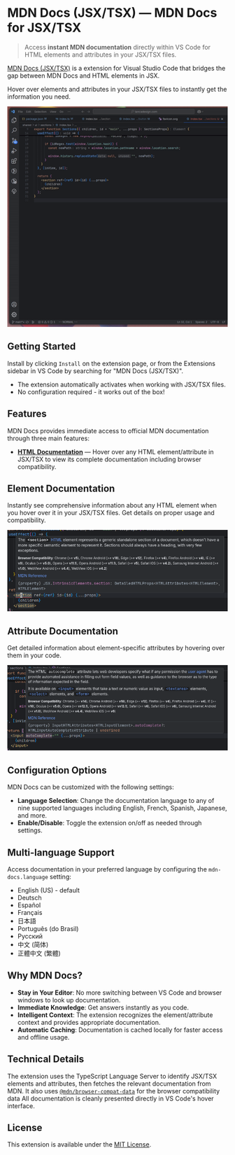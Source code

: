 # MDN Docs (JSX/TSX) &mdash; MDN Docs for JSX/TSX

> Access **instant MDN documentation** directly within VS Code for HTML elements and attributes in your JSX/TSX files.

[MDN Docs (JSX/TSX)](https://github.com/joao-pedro-braz/mdn-docs 'Open MDN Docs on GitHub') is a extension for Visual Studio Code that bridges the gap between MDN Docs and HTML elements in JSX.

Hover over elements and attributes in your JSX/TSX files to instantly get the information you need.

![sample](assets/sample.gif)

## Getting Started

Install by clicking `Install` on the extension page, or from the Extensions sidebar in VS Code by searching for "MDN Docs (JSX/TSX)".

- The extension automatically activates when working with JSX/TSX files.
- No configuration required - it works out of the box!

## Features

MDN Docs provides immediate access to official MDN documentation through three main features:

- [**HTML Documentation**](#html-element-documentation) &mdash; Hover over any HTML element/attribute in JSX/TSX to view its complete documentation including browser compatibility.

## Element Documentation

Instantly see comprehensive information about any HTML element when you hover over it in your JSX/TSX files. Get details on proper usage and compatibility.

![element.png](assets/element.png)

## Attribute Documentation

Get detailed information about element-specific attributes by hovering over them in your code.

![attribute](assets/attribute.png)

## Configuration Options

MDN Docs can be customized with the following settings:

- **Language Selection**: Change the documentation language to any of nine supported languages including English, French, Spanish, Japanese, and more.
- **Enable/Disable**: Toggle the extension on/off as needed through settings.

## Multi-language Support

Access documentation in your preferred language by configuring the `mdn-docs.language` setting:

- English (US) - default
- Deutsch
- Español
- Français
- 日本語
- Português (do Brasil)
- Русский
- 中文 (简体)
- 正體中文 (繁體)

## Why MDN Docs?

- **Stay in Your Editor**: No more switching between VS Code and browser windows to look up documentation.
- **Immediate Knowledge**: Get answers instantly as you code.
- **Intelligent Context**: The extension recognizes the element/attribute context and provides appropriate documentation.
- **Automatic Caching**: Documentation is cached locally for faster access and offline usage.

## Technical Details

The extension uses the TypeScript Language Server to identify JSX/TSX elements and attributes, then fetches the relevant documentation from MDN. It also uses [`@mdn/browser-compat-data`](https://www.npmjs.com/package/@mdn/browser-compat-data) for the browser compatibility data All documentation is cleanly presented directly in VS Code's hover interface.

## License

This extension is available under the [MIT License](https://github.com/joao-pedro-braz/mdn-docs/blob/main/LICENSE.md).
